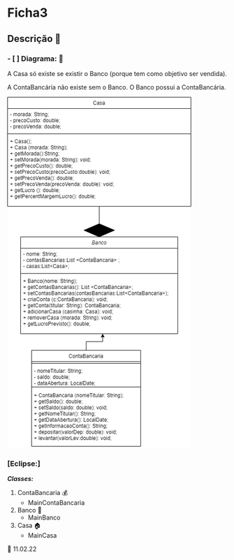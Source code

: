 # Ficha3

## Descrição :speech_balloon:

### - [ ] Diagrama: :tada:

A Casa só existe se existir o Banco (porque tem como objetivo ser vendida).

A ContaBancária não existe sem o Banco. O Banco possui a ContaBancária.

![This is an image](https://github.com/carlotasgs/Ficha-3/blob/main/Diagrama.png)

### [Eclipse:]

***Classes:***
1. ContaBancaria :moneybag:
    - MainContaBancaria
2. Banco :briefcase:
    - MainBanco
3. Casa :house:
    - MainCasa

:date: 11.02.22